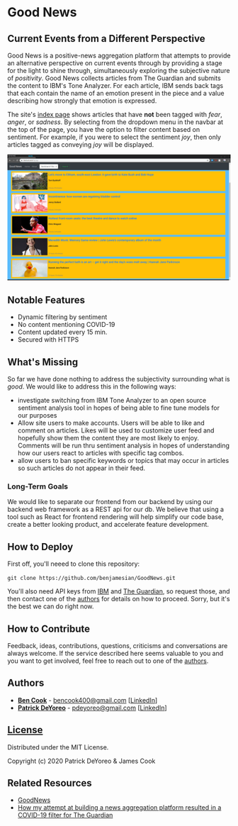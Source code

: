 # Good News

## Current Events from a Different Perspective

Good News is a positive-news aggregation platform that attempts to provide an alternative perspective on current events through by providing a stage for the light to shine through, simultaneously exploring the subjective nature of _positivity_. Good News collects articles from The Guardian and submits the content to IBM's Tone Analyzer. For each article, IBM sends back tags that each contain the name of an emotion present in the piece and a value describing how strongly that emotion is expressed.

The site's [index page](https://www.thefunk.tech/) shows articles that have **not** been tagged with _fear_, _anger_, or _sadness_. By selecting from the dropdown menu in the navbar at the top of the page, you have the option to filter content based on sentiment. For example, if you were to select the sentiment _joy_, then only articles tagged as conveying _joy_ will be displayed.

![Good News index page](GoodNews_sample.png)

## Notable Features

- Dynamic filtering by sentiment
- No content mentioning COVID-19
- Content updated every 15 min.
- Secured with HTTPS

## What's Missing

So far we have done nothing to address the subjectivity surrounding what is *good*. We would like to address this in the following ways:

- investigate switching from IBM Tone Analyzer to an open source sentiment analysis tool in hopes of being able to fine tune models for our purposes
- Allow site users to make accounts. Users will be able to like and comment on articles. Likes will be used to customize user feed and hopefully show them the content they are most likely to enjoy. Comments will be run thru sentiment analysis in hopes of understanding how our users react to articles with specific tag combos.
- allow users to ban specific keywords or topics that may occur in articles so such articles do not appear in their feed.

### Long-Term Goals

We would like to separate our frontend from our backend by using our backend web framework as a REST api for our db. We believe that using a tool such as React for frontend rendering will help simplify our code base, create a better looking product, and accelerate feature development.

## How to Deploy

First off, you'll neeed to clone this repository:

```git clone https://github.com/benjamesian/GoodNews.git```

You'll also need API keys from [IBM](https://www.ibm.com/cloud/watson-natural-language-understanding) and [The Guardian](https://open-platform.theguardian.com/access/), so request those, and then contact one of the [authors](#authors) for details on how to proceed. Sorry, but it's the best we can do right now.

## How to Contribute

Feedback, ideas, contributions, questions, criticisms and conversations are always welcome. If the service described here seems valuable to you and you want to get involved, feel free to reach out to one of the [authors](#authors).

## Authors

- **[Ben Cook](https://github.com/benjamesian)** - <bencook400@gmail.com> [[LinkedIn](https://www.linkedin.com/in/jamesbencook)]
- **[Patrick DeYoreo](https://github.com/patrickdeyoreo/)** - <pdeyoreo@gmail.com> [[LinkedIn](https://www.linkedin.com/in/patrickdeyoreo)]

## [License](LICENSE)

Distributed under the MIT License.

Copyright (c) 2020 Patrick DeYoreo & James Cook

## Related Resources

- [GoodNews](https://www.thefunk.tech/)
- [How my attempt at building a news aggregation platform resulted in a COVID-19 filter for The Guardian](https://medium.com/patricks-blog-for-holberton-school/good-news-everyone-cd6ab7387d6a)
